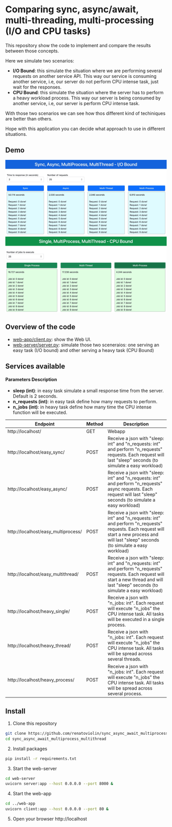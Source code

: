 # Comparing sync, async/await, multi-threading, multi-processing (I/O and CPU tasks)

This repository show the code to implement and compare the results between those concepts.

Here we simulate two scenarios:
- <b>I/O Bound</b>: this simulate the situation where we are performing several requests on another service API. This way our service is consuming another service, i.e, our server do not perform CPU intense task, just wait for the responses.
- <b>CPU Bound</b>: this simulate the situation where the server has to perform a heavy workload process. This way our server is being consumed by another service, i.e, our server is perform CPU intense task.

With those two scenarios we can see how thos different kind of techiniques are better than others.

Hope with this application you can decide what approach to use in different situations.


## Demo
<img src="img/img1.jpg">
<img src="img/img2.jpg">


## Overview of the code
- [web-app/client.py](web-app/client.py): show the Web UI.
- [web-server/server.py](web-server/server.py): simulate those two sceneraios: one serving an easy task (I/O bound) and other serving a heavy task (CPU Bound)


## Services available
#### Parameters Description
- <b>sleep (int)</b>: in easy task simulate a small response time from the server. Default is 2 seconds.
- <b>n_requests (int)</b>: in easy task define how many requests to perform.
- <b>n_jobs (int)</b>: in heavy task define how many time the CPU intense function will be executed. 

| Endpoint | Method | Description
| --- | --- | --- |
| http://localhost/   | GET  | Webapp
| http://localhost/easy_sync/   | POST  | Receive a json with "sleep: int" and "n_requests: int" and perform "n_requests" requests. Each request will last "sleep" seconds (to simulate a easy workload)
| http://localhost/easy_async/   | POST  | Receive a json with "sleep: int" and "n_requests: int" and perform "n_requests" async requests. Each request will last "sleep" seconds (to simulate a easy workload)
| http://localhost/easy_multiprocess/   | POST  | Receive a json with "sleep: int" and "n_requests: int" and perform "n_requests" requests. Each request will start a new process and will last "sleep" seconds (to simulate a easy workload)
| http://localhost/easy_multithread/   | POST  | Receive a json with "sleep: int" and "n_requests: int" and perform "n_requests" requests. Each request will start a new thread and  will last "sleep" seconds (to simulate a easy workload)
| http://localhost/heavy_single/   | POST  | Receive a json with "n_jobs: int". Each request will execute "n_jobs" the CPU intense task. All tasks will be executed in a single process.
| http://localhost/heavy_thread/   | POST  | Receive a json with "n_jobs: int". Each request will execute "n_jobs" the CPU intense task. All tasks will be spread across several threads.
| http://localhost/heavy_process/   | POST  | Receive a json with "n_jobs: int". Each request will execute "n_jobs" the CPU intense task. All tasks will be spread across several process.


## Install
1. Clone this repository
```bash
git clone https://github.com/renatoviolin/sync_async_await_multiprocess_multithread.git
cd sync_async_await_multiprocess_multithread
```

2. Install packages
```bash
pip install -r requirements.txt
```

3. Start the web-server
```bash
cd web-server
uvicorn server:app --host 0.0.0.0 --port 8000 &
```

4. Start the web-app
```bash
cd ../web-app
uvicorn client:app --host 0.0.0.0 --port 80 &
```

5. Open your browser
http://localhost
